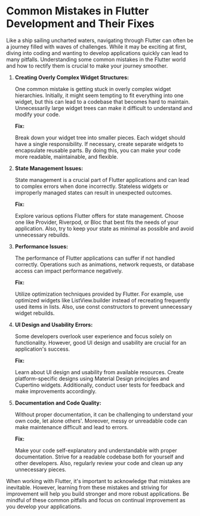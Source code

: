 # Common Mistakes in Flutter Development and Their Fixes

Like a ship sailing uncharted waters, navigating through Flutter can often be a journey filled with waves of challenges. While it may be exciting at first, diving into coding and wanting to develop applications quickly can lead to many pitfalls. Understanding some common mistakes in the Flutter world and how to rectify them is crucial to make your journey smoother.

1. **Creating Overly Complex Widget Structures:**

   One common mistake is getting stuck in overly complex widget hierarchies. Initially, it might seem tempting to fit everything into one widget, but this can lead to a codebase that becomes hard to maintain. Unnecessarily large widget trees can make it difficult to understand and modify your code.

   **Fix:**

   Break down your widget tree into smaller pieces. Each widget should have a single responsibility. If necessary, create separate widgets to encapsulate reusable parts. By doing this, you can make your code more readable, maintainable, and flexible.

2. **State Management Issues:**

   State management is a crucial part of Flutter applications and can lead to complex errors when done incorrectly. Stateless widgets or improperly managed states can result in unexpected outcomes.

   **Fix:**

   Explore various options Flutter offers for state management. Choose one like Provider, Riverpod, or Bloc that best fits the needs of your application. Also, try to keep your state as minimal as possible and avoid unnecessary rebuilds.

3. **Performance Issues:**

   The performance of Flutter applications can suffer if not handled correctly. Operations such as animations, network requests, or database access can impact performance negatively.

   **Fix:**

   Utilize optimization techniques provided by Flutter. For example, use optimized widgets like ListView.builder instead of recreating frequently used items in lists. Also, use const constructors to prevent unnecessary widget rebuilds.

4. **UI Design and Usability Errors:**

   Some developers overlook user experience and focus solely on functionality. However, good UI design and usability are crucial for an application's success.

   **Fix:**

   Learn about UI design and usability from available resources. Create platform-specific designs using Material Design principles and Cupertino widgets. Additionally, conduct user tests for feedback and make improvements accordingly.

5. **Documentation and Code Quality:**

   Without proper documentation, it can be challenging to understand your own code, let alone others'. Moreover, messy or unreadable code can make maintenance difficult and lead to errors.

   **Fix:**

   Make your code self-explanatory and understandable with proper documentation. Strive for a readable codebase both for yourself and other developers. Also, regularly review your code and clean up any unnecessary pieces.

When working with Flutter, it's important to acknowledge that mistakes are inevitable. However, learning from these mistakes and striving for improvement will help you build stronger and more robust applications. Be mindful of these common pitfalls and focus on continual improvement as you develop your applications.
